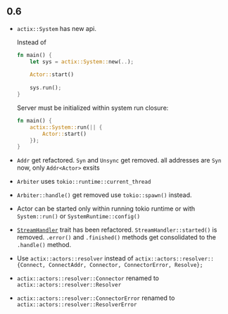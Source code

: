 ## 0.6

* `actix::System` has new api.

    Instead of
    
    ```rust
    fn main() {
        let sys = actix::System::new(..);
        
        Actor::start()
        
        sys.run();
    }
    ```

    Server must be initialized within system run closure:

    ```rust
    fn main() {
        actix::System::run(|| {
            Actor::start()
        });
    }
    ```

* `Addr` get refactored. `Syn` and `Unsync` get removed. all addresses are
  `Syn` now, only `Addr<Actor>` exsits

* `Arbiter` uses `tokio::runtime::current_thread`

* `Arbiter::handle()` get removed use `tokio::spawn()` instead.

* Actor can be started only within running tokio runtime or
  with `System::run()` or `SystemRuntime::config()`

* [`StreamHandler`](https://actix.rs/actix/actix/trait.StreamHandler.html) trait has been refactored. `StreamHandler::started()` is removed. `.error()` and `.finished()`
    methods get consolidated to the `.handle()` method.

* Use `actix::actors::resolver` instead of
  `actix::actors::resolver::{Connect, ConnectAddr, Connector, ConnectorError, Resolve};`
  
* `actix::actors::resolver::Connector` renamed to `actix::actors::resolver::Resolver`

* `actix::actors::resolver::ConnectorError` renamed to `actix::actors::resolver::ResolverError`
